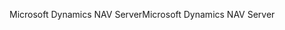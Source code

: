 <span data-ttu-id="efe14-101">Microsoft Dynamics NAV Server</span><span class="sxs-lookup"><span data-stu-id="efe14-101">Microsoft Dynamics NAV Server</span></span>